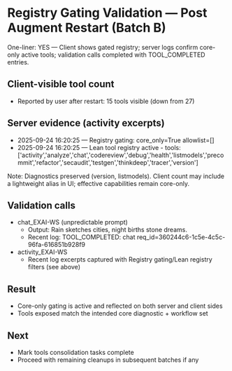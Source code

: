 # Registry Gating Validation — Post Augment Restart (Batch B)

One-liner: YES — Client shows gated registry; server logs confirm core-only active tools; validation calls completed with TOOL_COMPLETED entries.

## Client-visible tool count
- Reported by user after restart: 15 tools visible (down from 27)

## Server evidence (activity excerpts)
- 2025-09-24 16:20:25 — Registry gating: core_only=True allowlist=[]
- 2025-09-24 16:20:25 — Lean tool registry active - tools:
  ['activity','analyze','chat','codereview','debug','health','listmodels','precommit','refactor','secaudit','testgen','thinkdeep','tracer','version']

Note: Diagnostics preserved (version, listmodels). Client count may include a lightweight alias in UI; effective capabilities remain core-only.

## Validation calls
- chat_EXAI-WS (unpredictable prompt)
  - Output: Rain sketches cities, night births stone dreams.
  - Recent log: TOOL_COMPLETED: chat req_id=360244c6-1c5e-4c5c-96fa-616851b928f9
- activity_EXAI-WS
  - Recent log excerpts captured with Registry gating/Lean registry filters (see above)

## Result
- Core-only gating is active and reflected on both server and client sides
- Tools exposed match the intended core diagnostic + workflow set

## Next
- Mark tools consolidation tasks complete
- Proceed with remaining cleanups in subsequent batches if any

